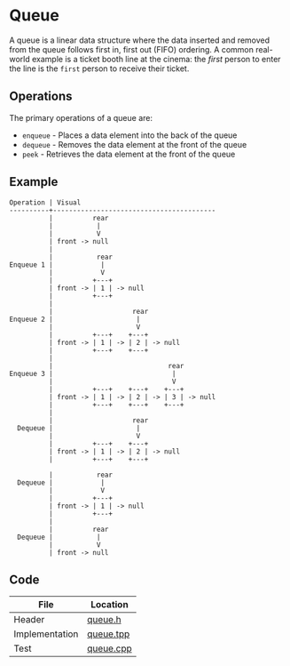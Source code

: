 # Queue

A queue is a linear data structure where the data inserted and removed from the queue follows first in, first out (FIFO) ordering. A common real-world example is a ticket booth line at the cinema: the *first* person to enter the line is the `first` person to receive their ticket.

## Operations

The primary operations of a queue are:
- `enqueue` - Places a data element into the back of the queue
- `dequeue` - Removes the data element at the front of the queue
- `peek` - Retrieves the data element at the front of the queue

## Example

```
Operation | Visual
----------+-----------------------------------------
          |          rear
          |           |
          |           V
          | front -> null
          |
          |           rear
Enqueue 1 |            |
          |            V  
          |          +---+
          | front -> | 1 | -> null
          |          +---+
          |
          |                    rear
Enqueue 2 |                     |
          |                     V 
          |          +---+    +---+
          | front -> | 1 | -> | 2 | -> null
          |          +---+    +---+
          |
          |                             rear
Enqueue 3 |                              |
          |                              V   
          |          +---+    +---+    +---+
          | front -> | 1 | -> | 2 | -> | 3 | -> null
          |          +---+    +---+    +---+
          |  
          |                    rear
  Dequeue |                     |
          |                     V 
          |          +---+    +---+
          | front -> | 1 | -> | 2 | -> null
          |          +---+    +---+

          |           rear
  Dequeue |            |
          |            V  
          |          +---+
          | front -> | 1 | -> null
          |          +---+
          |
          |          rear
  Dequeue |           |
          |           V
          | front -> null
```

## Code

| File           | Location                       |
|----------------|--------------------------------|
| Header         | [queue.h](../include/queue.h)  |
| Implementation | [queue.tpp](../src/queue.tpp)  |
| Test           | [queue.cpp](../test/queue.cpp) |